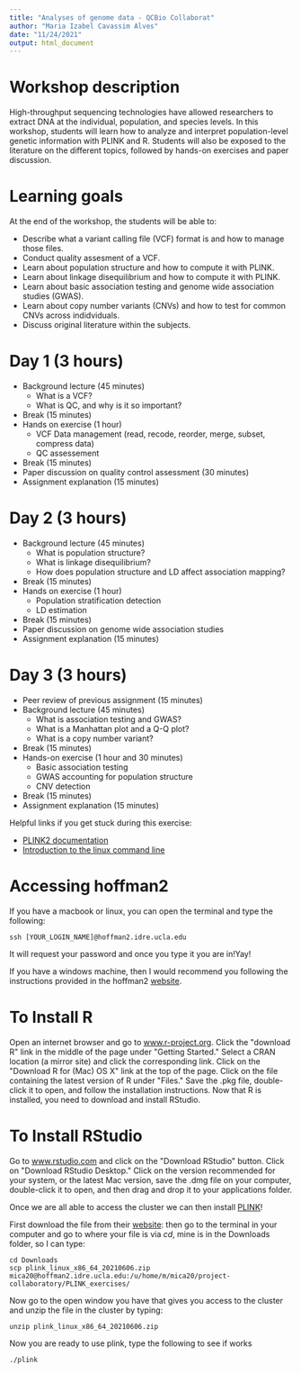 ```yaml
---
title: "Analyses of genome data - QCBio Collaborat"
author: "Maria Izabel Cavassim Alves"
date: "11/24/2021"
output: html_document
---
```

Workshop description
=====================

High-throughput sequencing technologies have allowed researchers to extract DNA at the individual, population, and species levels. 
In this workshop, students will learn how to analyze and interpret population-level genetic information with PLINK and R.
Students will also be exposed to the literature on the different topics, followed by hands-on exercises and paper discussion.


Learning goals
=====================
At the end of the workshop, the students will be able to:

* Describe what a variant calling file (VCF) format is and how to manage those files.
* Conduct quality assesment of a VCF.
* Learn about population structure and how to compute it with PLINK.
* Learn about linkage disequilibrium and how to compute it with PLINK.
* Learn about basic association testing and genome wide association studies (GWAS).
* Learn about copy number variants (CNVs) and how to test for common CNVs across indidviduals.
* Discuss original literature within the subjects.


Day 1 (3 hours)
=====================
* Background lecture (45 minutes)
	- What is a VCF?
	- What is QC, and why is it so important?
* Break (15 minutes)
* Hands on exercise (1 hour)
	- VCF Data management (read, recode, reorder, merge, subset, compress data)
	- QC assessement
* Break (15 minutes)
* Paper discussion on quality control assessment (30 minutes)
* Assignment explanation (15 minutes)


Day 2 (3 hours)
=====================
* Background lecture (45 minutes)
	- What is population structure?
	- What is linkage disequilibrium?
	- How does population structure and LD affect association mapping?
* Break (15 minutes)
* Hands on exercise (1 hour)
	- Population stratification detection
	- LD estimation
* Break (15 minutes)
* Paper discussion on genome wide association studies
* Assignment explanation (15 minutes)


Day 3 (3 hours)
=====================
* Peer review of previous assignment (15 minutes)
* Background lecture (45 minutes)
	- What is association testing and GWAS?
	- What is a Manhattan plot and a Q-Q plot?
	- What is a copy number variant?
* Break (15 minutes)
* Hands-on exercise (1 hour and 30 minutes)
	- Basic association testing
	- GWAS accounting for population structure
	- CNV detection
* Break (15 minutes)
* Assignment explanation (15 minutes)

Helpful links if you get stuck during this exercise:

* [PLINK2 documentation](https://www.cog-genomics.org/plink2/)
* [Introduction to the linux command line](http://lifehacker.com/5633909/who-needs-a-mouse-learn-to-use-the-commandline-for-almost-anything)


# Accessing hoffman2
If you have a macbook or linux, you can open the terminal and type the following:
```{bash, eval=F}
ssh [YOUR_LOGIN_NAME]@hoffman2.idre.ucla.edu
```
It will request your password and once you type it you are in!Yay!

If you have a windows machine, then I would recommend you following the instructions provided in the hoffman2 [website](https://www.hoffman2.idre.ucla.edu/Using-H2/Connecting/Connecting.html).

# To Install R
Open an internet browser and go to www.r-project.org.
Click the "download R" link in the middle of the page under "Getting Started."
Select a CRAN location (a mirror site) and click the corresponding link.
Click on the "Download R for (Mac) OS X" link at the top of the page.
Click on the file containing the latest version of R under "Files."
Save the .pkg file, double-click it to open, and follow the installation instructions.
Now that R is installed, you need to download and install RStudio.

# To Install RStudio
Go to www.rstudio.com and click on the "Download RStudio" button.
Click on "Download RStudio Desktop."
Click on the version recommended for your system, or the latest Mac version, save the .dmg file on your computer, double-click it to open, and then drag and drop it to your applications folder.

Once we are all able to access the cluster we can then install [PLINK](https://www.cog-genomics.org/plink2/)!

First download the file from their [website](https://www.cog-genomics.org/plink2/): 
then go to the terminal in your computer and go to where your file is via *cd*, mine is in the Downloads folder, so I can type:

```{bash, eval=F}
cd Downloads
scp plink_linux_x86_64_20210606.zip mica20@hoffman2.idre.ucla.edu:/u/home/m/mica20/project-collaboratory/PLINK_exercises/
```

Now go to the open window you have that gives you access to the cluster and unzip the file in the cluster by typing:

```{bash, eval=F}
unzip plink_linux_x86_64_20210606.zip
```

Now you are ready to use plink, type the following to see if works
```{bash, eval=F}
./plink
```
